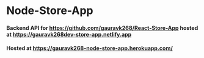 # Node-Store-App

#### Backend API for https://github.com/gauravk268/React-Store-App hosted at https://gauravk268dev-store-app.netlify.app

#### Hosted at https://gauravk268-node-store-app.herokuapp.com/
